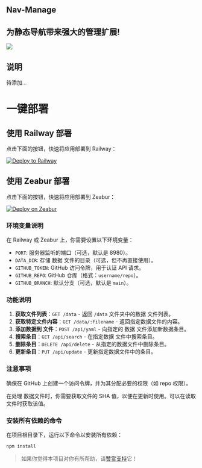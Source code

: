 ## Nav-Manage

## 为静态导航带来强大的管理扩展!

![](https://jsd.cdn.noisework.cn/gh/rcy1314/tuchuang@main/uPic/1726070023506.png)

## 说明

待添加…



# 一键部署

## 使用 Railway 部署

点击下面的按钮，快速将应用部署到 Railway：

[![Deploy to Railway](https://railway.app/button.svg)](https://railway.app/new/template)

## 使用 Zeabur 部署

点击下面的按钮，快速将应用部署到 Zeabur：

[![Deploy on Zeabur](https://zeabur.com/button.svg)](https://zeabur.com/templates/MFNZYE)



### 环境变量说明

在 Railway 或 Zeabur 上，你需要设置以下环境变量：

- `PORT`: 服务器监听的端口（可选，默认是 8980）。
- `DATA_DIR`: 存储 数据 文件的目录（可选，但不再直接使用）。
- `GITHUB_TOKEN`: GitHub 访问令牌，用于认证 API 请求。
- `GITHUB_REPO`: GitHub 仓库（格式：`username/repo`）。
- `GITHUB_BRANCH`: 默认分支（可选，默认是 `main`）。

### 功能说明

1. **获取文件列表**：`GET /data` - 返回 `/data` 文件夹中的数据 文件列表。
2. **获取特定文件内容**：`GET /data/:filename` - 返回指定数据文件的内容。
3. **添加数据到 文件**：`POST /api/yaml` - 向指定的 数据 文件添加新数据条目。
4. **搜索条目**：`GET /api/search` - 在指定数据 文件中搜索条目。
5. **删除条目**：`DELETE /api/delete` - 从指定的数据文件中删除条目。
6. **更新条目**：`PUT /api/update` - 更新指定数据文件中的条目。

### 注意事项

确保在 GitHub 上创建一个访问令牌，并为其分配必要的权限（如 repo 权限）。

在处理 数据文件时，你需要获取文件的 SHA 值，以便在更新时使用。可以在读取文件时获取该值。

### 安装所有依赖的命令

在项目根目录下，运行以下命令以安装所有依赖：

```bash
npm install
```



> 如果你觉得本项目对你有所帮助，请[赞赏支持](https://www.noisework.cn/e/zhichi)它！
